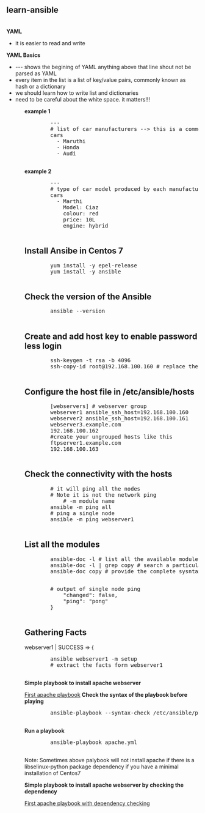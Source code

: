     
<h2>learn-ansible</h2>
<br/>
<b>YAML</b> 
   <ul> <li> it is easier to read and write </li></ul>
<b>YAML Basics</b>
   <p> 
        <ul> 
            <li> --- shows the begining of YAML anything above that line shout not be parsed as YAML </li>
            <li> every item in the list is a list of key/value pairs, commonly known as hash or a dictionary </li>
            <li>we should learn how to write list and dictionaries </li>
            <li>need to be careful about the white space. it matters!!! </li>
        <ul>
    </p>
<p> <b> example 1 </b> </p>

<div>
    <pre>
        --- 
        # list of car manufacturers --> this is a comment starts with "#" 
        cars
          - Maruthi
          - Honda
          - Audi
    </pre>
</div>
<b>example 2 </b>
<div>
    <pre>
        ---
        # type of car model produced by each manufacturers 
        cars
          - Marthi
            Model: Ciaz
            colour: red
            price: 10L
            engine: hybrid
    </pre>
</div
<div>
    <h2> Install Ansibe in Centos 7 </h2>
    <pre>
        yum install -y epel-release
        yum install -y ansible
    </pre>
    <h2> Check the version of the Ansible </h2>
    <pre>
        ansible --version
    </pre>
    <h2> Create and add host key to enable password less login</h2>
    <pre>
        ssh-keygen -t rsa -b 4096
        ssh-copy-id root@192.168.100.160 # replace the ip with your own ip
    </pre>
    <h2> Configure the host file in /etc/ansible/hosts </h2>
    <pre>
        [webservers] # webserver group 
        webserver1 ansible_ssh_host=192.168.100.160
        webserver2 ansible_ssh_host=192.168.100.161
        webserver3.example.com 
        192.168.100.162        
        #create your ungrouped hosts like this
        ftpserver1.example.com
        192.168.100.163
    </pre>
    <h2> Check the connectivity with the hosts </h2>
    <pre>
        # it will ping all the nodes
        # Note it is not the network ping
            # -m module name
        ansible -m ping all 
        # ping a single node
        ansible -m ping webserver1
    </pre>
    <h2> List all the modules </h2>
    <pre>
        ansible-doc -l # list all the available modules in the system
        ansible-doc -l | grep copy # search a particular module
        ansible-doc copy # provide the complete sysntax and examples
    </pre>
    <pre>
        # output of single node ping
            "changed": false, 
            "ping": "pong"
        }
    </pre>    
</div>
<div>
    <h2>Gathering Facts</h2> 
        webserver1 | SUCCESS => {
    <pre>
        ansible webserver1 -m setup
        # extract the facts form webserver1
    </pre>
</div>
<div>
    <p><b>Simple playbook to install apache webserver</b></p>
    <a href="apache.yml">First apache playbook</a>
    <b> Check the syntax of the playbook before playing</b>
    <pre>
        ansible-playbook --syntax-check /etc/ansible/playbooks/apache.yml         
    </pre>
    <b> Run a playbook</b>
    <pre>
        ansible-playbook apache.yml
    </pre>
    <p>Note: Sometimes above palybook will not install apache if there is a libselinux-python package dependency if you have a minimal installation of Centos7</p>
    <p><b>Simple playbook to install apache webserver by checking the dependency</b></p>
    <a href="apache1.yml">First apache playbook with dependency checking</a>
</div>

